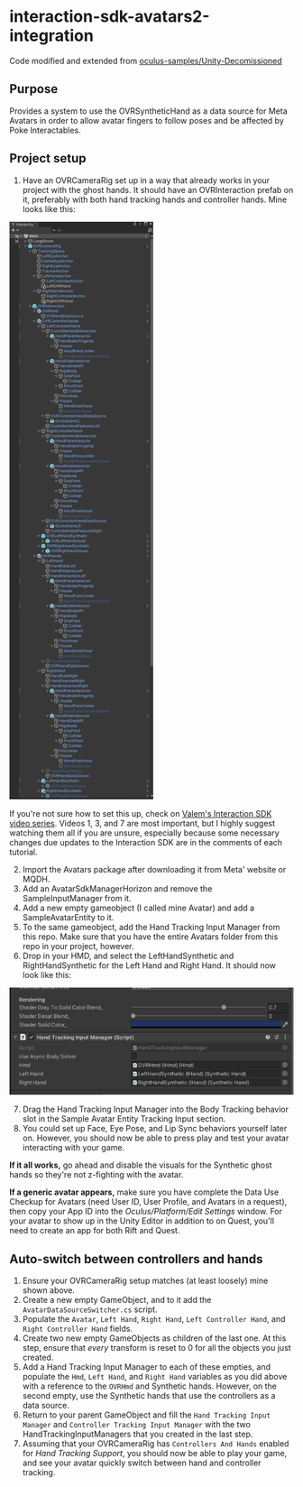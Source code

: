 # interaction-sdk-avatars2-integration

Code modified and extended from [oculus-samples/Unity-Decomissioned](https://github.com/oculus-samples/Unity-Decommissioned)

## Purpose

Provides a system to use the OVRSyntheticHand as a data source for Meta Avatars in order to allow avatar fingers to follow poses and be affected by Poke Interactables.

## Project setup

1. Have an OVRCameraRig set up in a way that already works in your project with the ghost hands. It should have an OVRInteraction prefab on it, preferably with both hand tracking hands and controller hands. Mine looks like this:

![Hierarchy screenshot](screenshots/OVRCameraRigHierarchy.png)

If you're not sure how to set this up, check on [Valem's Interaction SDK video series](https://www.youtube.com/playlist?list=PLpEoiloH-4eMRR8wAfy22ecQeCT2tIuMD). Videos 1, 3, and 7 are most important, but I highly suggest watching them all if you are unsure, especially because some necessary changes due updates to the Interaction SDK are in the comments of each tutorial.

2. Import the Avatars package after downloading it from Meta' website or MQDH.
3. Add an AvatarSdkManagerHorizon and remove the SampleInputManager from it.
4. Add a new empty gameobject (I called mine Avatar) and add a SampleAvatarEntity to it.
5. To the same gameobject, add the Hand Tracking Input Manager from this repo. Make sure that you have the entire Avatars folder from this repo in your project, however.
6. Drop in your HMD, and select the LeftHandSynthetic and RightHandSynthetic for the Left Hand and Right Hand. It should now look like this:

![Hand Tracking Input Manager screenshot](screenshots/HandTrackingInputManager.png)

7. Drag the Hand Tracking Input Manager into the Body Tracking behavior slot in the Sample Avatar Entity Tracking Input section.
8. You could set up Face, Eye Pose, and Lip Sync behaviors yourself later on. However, you should now be able to press play and test your avatar interacting with your game.

**If it all works,** go ahead and disable the visuals for the Synthetic ghost hands so they're not z-fighting with the avatar.

**If a generic avatar appears,** make sure you have complete the Data Use Checkup for Avatars (need User ID, User Profile, and Avatars in a request), then copy your App ID into the *Oculus/Platform/Edit Settings* window. For your avatar to show up in the Unity Editor in addition to on Quest, you'll need to create an app for both Rift and Quest.

## Auto-switch between controllers and hands

1. Ensure your OVRCameraRig setup matches (at least loosely) mine shown above.
2. Create a new empty GameObject, and to it add the `AvatarDataSourceSwitcher.cs` script.
3. Populate the `Avatar`, `Left Hand`, `Right Hand`, `Left Controller Hand`, and `Right Controller Hand` fields.
4. Create two new empty GameObjects as children of the last one. At this step, ensure that *every* transform is reset to 0 for all the objects you just created.
5. Add a Hand Tracking Input Manager to each of these empties, and populate the `Hmd`, `Left Hand`, and `Right Hand` variables as you did above with a reference to the `OVRHmd` and Synthetic hands. However, on the second empty, use the Synthetic hands that use the controllers as a data source.
6. Return to your parent GameObject and fill the `Hand Tracking Input Manager` and `Controller Tracking Input Manager` with the two HandTrackingInputManagers that you created in the last step.
7. Assuming that your OVRCameraRig has `Controllers And Hands` enabled for *Hand Tracking Support*, you should now be able to play your game, and see your avatar quickly switch between hand and controller tracking.
